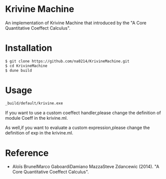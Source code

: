 # Krivine Machine

An implementation of Krivine Machine that introduced by the "A Core Quantitative Coeffect Calculus".

# Installation

```bash
$ git clone https://github.com/na0214/KrivineMachine.git
$ cd KrivineMachine
$ dune build
```

# Usage

```bash
_build/default/krivine.exe
```

If you want to use a custom coeffect handler,please change the definition of module Coeff in the krivine.ml.

As well,if you want to evaluate a custom expression,please change the definition of exp in the krivine.ml.

# Reference

- Aloïs BrunelMarco GaboardiDamiano MazzaSteve Zdancewic (2014). "A Core Quantitative Coeffect Calculus".